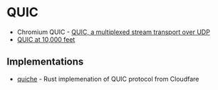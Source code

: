 # QUIC

- Chromium QUIC - [QUIC, a multiplexed stream transport over UDP](https://www.chromium.org/quic)
- [QUIC at 10,000 feet](https://docs.google.com/document/d/1gY9-YNDNAB1eip-RTPbqphgySwSNSDHLq9D5Bty4FSU/edit)

## Implementations

- [quiche](https://github.com/cloudflare/quiche) - Rust implemenation of QUIC protocol from Cloudfare
